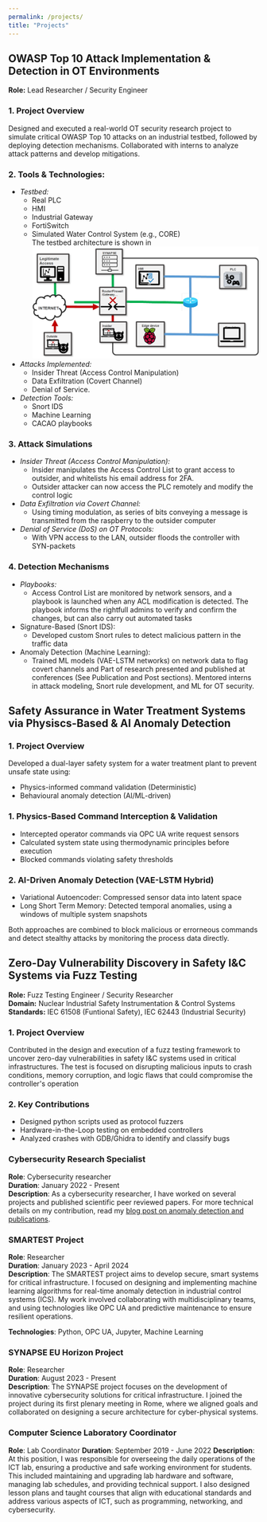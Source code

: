 ```yaml
---
permalink: /projects/
title: "Projects"
---
```


## OWASP Top 10 Attack Implementation & Detection in OT Environments
**Role:** Lead Researcher / Security Engineer  


### 1. Project Overview
Designed and executed a real-world OT security research project to simulate critical OWASP Top 10 attacks on an industrial testbed, followed by deploying detection mechanisms. Collaborated with interns to analyze attack patterns and develop mitigations.  


### 2. **Tools & Technologies:**  
- *Testbed:*  
    - Real PLC
    - HMI
    - Industrial Gateway
    - FortiSwitch
    - Simulated Water Control System (e.g., CORE)  
The testbed architecture is shown in ![Testbed](assets\images\testbed.png "Experimentation Testbed")  
- *Attacks Implemented:*
    - Insider Threat (Access Control Manipulation)
    - Data Exfiltration (Covert Channel)
    - Denial of Service.  
- *Detection Tools:* 
    - Snort IDS
    - Machine Learning
    - CACAO playbooks 


### 3. Attack Simulations
- *Insider Threat (Access Control Manipulation):*
    - Insider manipulates the Access Control List to grant access to outsider, and whitelists his email address for 2FA. 
    - Outsider attacker can now access the PLC remotely and modify the control logic
- *Data Exfiltration via Covert Channel:*
    - Using timing modulation, as series of bits conveying a message is transmitted from the raspberry to the outsider computer
- *Denial of Service (DoS) on OT Protocols:*
    - With VPN access to the LAN, outsider floods the controller with SYN-packets

### 4. Detection Mechanisms
- *Playbooks:*
    - Access Control List are monitored by network sensors, and a playbook is launched when any ACL modification is detected. The playbook informs the rightfull admins to verify and confirm the changes, but can also carry out automated tasks
- Signature-Based (Snort IDS):
    - Developed custom Snort rules to detect malicious pattern in the traffic data
- Anomaly Detection (Machine Learning):
    - Trained ML models (VAE-LSTM networks) on network data to flag covert channels and 
Part of research presented and published at conferences (See Publication and Post sections). Mentored interns in attack modeling, Snort rule development, and ML for OT security.




## Safety Assurance in Water Treatment Systems via Physiscs-Based & AI Anomaly Detection 

### 1. Project Overview  
Developed a dual-layer safety system for a water treatment plant to prevent unsafe state using:
- Physics-informed command validation (Deterministic)
- Behavioural anomaly detection (AI/ML-driven)

### 1. Physics-Based Command Interception & Validation
- Intercepted operator commands via OPC UA write request sensors
- Calculated system state using thermodynamic principles before execution
- Blocked commands violating safety thresholds  

### 2. AI-Driven Anomaly Detection (VAE-LSTM Hybrid)
- Variational Autoencoder: Compressed sensor data into latent space
- Long Short Term Memory: Detected temporal anomalies, using a windows of multiple system snapshots  

Both approaches are combined to block malicious or errorneous commands and detect stealthy attacks by monitoring the process data directly.




## Zero-Day Vulnerability Discovery in Safety I&C Systems via Fuzz Testing
**Role:** Fuzz Testing Engineer / Security Researcher  
**Domain:** Nuclear Industrial Safety Instrumentation & Control Systems  
**Standards:** IEC 61508 (Funtional Safety), IEC 62443 (Industrial Security)  

### 1. Project Overview
Contributed in the design and execution of a fuzz testing framework to uncover zero-day vulnerabilities in safety I&C systems used in critical infrastructures. The test is focused on disrupting malicious inputs to crash conditions, memory corruption, and logic flaws that could compromise the controller's operation

### 2. Key Contributions
- Designed python scripts used as protocol fuzzers
- Hardware-in-the-Loop testing on embedded controllers
- Analyzed crashes with GDB/Ghidra to identify and classify bugs



### Cybersecurity Research Specialist
**Role**: Cybersecurity researcher  
**Duration**: January 2022 - Present  
**Description**: 
As a cybersecurity researcher, I have worked on several projects and published scientific peer reviewed papers. For more technical details on my contribution, read my [blog post on anomaly detection and publications](/_pages/publications.md).

### SMARTEST Project
**Role**: Researcher  
**Duration**: January 2023 - April 2024  
**Description**: 
The SMARTEST project aims to develop secure, smart systems for critical infrastructure. I focused on designing and implementing machine learning algorithms for real-time anomaly detection in industrial control systems (ICS). My work involved collaborating with multidisciplinary teams, and using technologies like OPC UA and predictive maintenance to ensure resilient operations. 

**Technologies**: Python, OPC UA, Jupyter, Machine Learning


### SYNAPSE EU Horizon Project
**Role**: Researcher  
**Duration**: August 2023 - Present  
**Description**: 
The SYNAPSE project focuses on the development of innovative cybersecurity solutions for critical infrastructure. I joined the project during its first plenary meeting in Rome, where we aligned goals and collaborated on designing a secure architecture for cyber-physical systems.


### Computer Science Laboratory Coordinator
**Role**: Lab Coordinator 
**Duration**: September 2019 - June 2022 
**Description**: 
At this position, I was responsible for overseeing the daily operations of the ICT lab, ensuring a productive and safe working environment for students. This included maintaining and upgrading lab hardware and software, managing lab schedules, and providing technical support. I also designed lesson plans and taught courses that align with educational standards and address various aspects of ICT, such as programming, networking, and cybersecurity.

